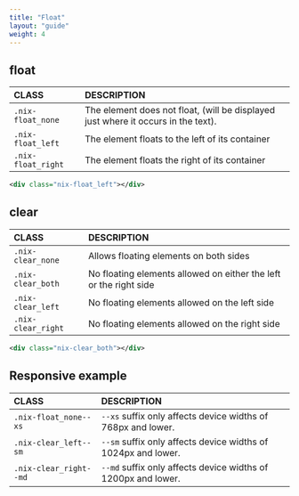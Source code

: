```yaml
---
title: "Float"
layout: "guide"
weight: 4
---
```


<article id="1">

## float

| CLASS        | DESCRIPTION                          |
| :------------| :----------------------------------- |
| `.nix-float_none`  | The element does not float, (will be displayed just where it occurs in the text). |
| `.nix-float_left` | The element floats to the left of its container |
| `.nix-float_right`   | The element floats the right of its container |

```xml
<div class="nix-float_left"></div>
```

</article>
<article id="2">

## clear

| CLASS        | DESCRIPTION                          |
| :------------| :----------------------------------- |
| `.nix-clear_none`  | Allows floating elements on both sides |
| `.nix-clear_both`  | No floating elements allowed on either the left or the right side |
| `.nix-clear_left` | No floating elements allowed on the left side |
| `.nix-clear_right`   | No floating elements allowed on the right side |

```xml
<div class="nix-clear_both"></div>
```

</article>
<article id="3">

## Responsive example

| CLASS        | DESCRIPTION                                              |
| :------------| :------------------------------------------------------- |
| `.nix-float_none--xs`  | `--xs` suffix only affects device widths of 768px and lower. |
| `.nix-clear_left--sm`  | `--sm` suffix only affects device widths of 1024px and lower. |
| `.nix-clear_right--md`  | `--md` suffix only affects device widths of 1200px and lower. |

</article>